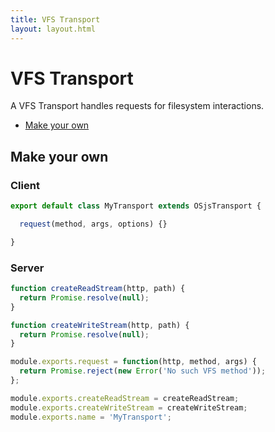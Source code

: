 ```yaml
---
title: VFS Transport
layout: layout.html
---
```


# VFS Transport

A VFS Transport handles requests for filesystem interactions.

* [Make your own](#make-your-own)

## Make your own

### Client

```javascript
export default class MyTransport extends OSjsTransport {

  request(method, args, options) {}

}
```

### Server

```javascript
function createReadStream(http, path) {
  return Promise.resolve(null);
}

function createWriteStream(http, path) {
  return Promise.resolve(null);
}

module.exports.request = function(http, method, args) {
  return Promise.reject(new Error('No such VFS method'));
};

module.exports.createReadStream = createReadStream;
module.exports.createWriteStream = createWriteStream;
module.exports.name = 'MyTransport';
```
